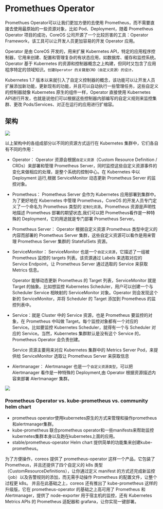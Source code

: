 # Promethues Operator

Promethues Operator可以让我们更加方便的去使用 Prometheus，而不需要直接去使用最原始的一些资源对象，比如 Pod、Deployment，随着 Prometheus Operator 项目的成功，CoreOS 公司开源了一个比较厉害的工具：Operator Framework，该工具可以让开发人员更加容易的开发 Operator 应用。

Operator 是由 CoreOS 开发的，用来扩展 Kubernetes API，特定的应用程序控制器，它用来创建、配置和管理复杂的有状态应用，如数据库、缓存和监控系统。Operator 基于 Kubernetes 的资源和控制器概念之上构建，但同时又包含了应用程序特定的领域知识。`创建Operator 的关键是CRD（自定义资源）的设计。`

Kubernetes 1.7 版本以来就引入了自定义控制器的概念，该功能可以让开发人员扩展添加新功能，更新现有的功能，并且可以自动执行一些管理任务，这些自定义的控制器就像 Kubernetes 原生的组件一样，Operator 直接使用 Kubernetes API进行开发，也就是说他们可以根据这些控制器内部编写的自定义规则来监控集群、更改 Pods/Services、对正在运行的应用进行扩缩容。

## 架构

![](https://gitee.com/owen2016/pic-hub/raw/master/pics/20201022224408.png)

以上架构中的各组成部分以不同的资源方式运行在 Kubernetes 集群中，它们各自有不同的作用：

- Operator： Operator 资源会根据`自定义资源`（Custom Resource Definition / CRDs）来部署和管理 Prometheus Server，同时监控这些自定义资源事件的变化来做相应的处理，是整个系统的控制中心。在 Kubernetes 中以 Deployment 运行,根据 ServiceMonitor 动态更新 Prometheus Server 的监控对象。

- Prometheus： Prometheus Server 会作为 Kubernetes 应用部署到集群中。为了更好地在 Kubernetes 中管理 Prometheus，CoreOS 的开发人员专门定义了一个命名为 Prometheus 类型的 `定制化资源`。Prometheus 资源是声明性地描述 Prometheus 部署的期望状态,我们可以把 Prometheus看作是一种特殊的 Deployment，它的用途就是专门部署 Prometheus Server。

- Prometheus Server： Operator 根据自定义资源 Prometheus 类型中定义的内容而部署的 Prometheus Server 集群，这些自定义资源可以看作是用来管理 Prometheus Server 集群的 StatefulSets 资源。

- ServiceMonitor： ServiceMonitor 也是一个`自定义资源`，它描述了一组被 Prometheus 监控的 targets 列表。该资源通过 Labels 来选取对应的 Service Endpoint，让 Prometheus Server 通过选取的 Service 来获取 Metrics 信息。
  
  Operator 能够动态更新 Prometheus 的 Target 列表，ServiceMonitor 就是 Target 的抽象。比如想监控 Kubernetes Scheduler，用户可以创建一个与 Scheduler Service 相映射的 ServiceMonitor 对象。Operator 则会发现这个新的 ServiceMonitor，并将 Scheduler 的 Target 添加到 Prometheus 的监控列表中。

- Service：就是 Cluster 中的 Service 资源，也是 Prometheus 要监控的对象，在 Prometheus 中叫做 Target。每个监控对象都有一个对应的 Service。比如要监控 Kubernetes Scheduler，就得有一个与 Scheduler 对应的 Service。当然，Kubernetes 集群默认是没有这个 Service 的，Prometheus Operator 会负责创建。
  
  Service 资源主要用来对应 Kubernetes 集群中的 Metrics Server Pod，来提供给 ServiceMonitor 选取让 Prometheus Server 来获取信息

- Alertmanager： Alertmanager 也是一个`自定义资源类型`，可以把 Alertmanager 看作是一种特殊的 Deployment,由 Operator 根据资源描述内容来部署 Alertmanager 集群。

![](https://gitee.com/owen2016/pic-hub/raw/master/pics/20201022230624.png)


### Prometheus Operator vs. kube-prometheus vs. community helm chart

- prometheus operator使用kubernetes原生的方式来管理和操作prometheus和alertmanager集群。
- kube-prometheus 联合prometheus operator和一些manifests来帮助监控kubernetes集群本身以及跑在kubernetes上面的应用。
- stable/prometheus-operator Helm chart 提供简单的功能集来创建kube-prometheus。


为了方便操作，coreos 提供了 prometheus-operator 这样一个产品，它包装了 Prometheus，并且还提供了四个自定义的 k8s 类型（CustomResourceDefinitions），让你通过定义 manifest 的方式还完成新监控（job）以及告警规则的添加，而无需手动操作 Prometheus 的配置文件，让整个过程更 k8s。
并且在此基础之上，coreos 还有推出了 kube-prometheus 这样的升级版，它在 prometheus-operator 的基础之上高可用了 Prometheus 和 Alertmanager，提供了 node-exporter 用于宿主机的监控，还有 Kubernetes Metrics APIs 的 Prometheus 适配器和 grafana，让你实现一键部署。